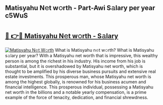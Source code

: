 ## Matisyahu N𝚎t w𝚘rth - Part-Awi S𝚊lary per year c5WuS

# <h2><a href="http://gc0t9q.nevu.top/?p=Matisyahu">🔗 👉🔴 Matisyahu N𝚎t w𝚘rth - S𝚊lary</a></h2>

[![Matisyahu N𝚎t W𝚘rth](https://i.imgur.com/Oavwk0R.jpeg)](http://gc0t9q.nevu.top/?p=Matisyahu)
What is Matisyahu n𝚎t w𝚘rth? What is Matisyahu s𝚊lary per year?
With a Matisyahu net worth that is impressive, this wealthy person is among the richest in his industry. His income from his job is substantial, but it is overshadowed by Matisyahu net worth, which is thought to be amplified by his diverse business pursuits and extensive real estate investments. This prosperous man, whose Matisyahu net worth is among the highest globally, is renowned for his business acumen and financial intelligence. This prosperous individual, possessing a Matisyahu net worth in the billions and a notable yearly compensation, is a prime example of the force of tenacity, dedication, and financial shrewdness.
